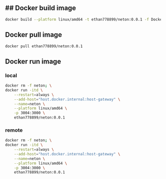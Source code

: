 ## ## Docker build image

```bash
docker build --platform linux/amd64 -t ethan778899/neton:0.0.1 -f Dockerfile .
```

## Docker pull image

```bash
docker pull ethan778899/neton:0.0.1
```

## Docker run image

### local

```bash
docker rm -f neton; \
docker run -itd \
    --restart=always \
    --add-host="host.docker.internal:host-gateway" \
    --name=neton \
    --platform linux/amd64 \
    -p 3004:3000 \
    ethan778899/neton:0.0.1
```

### remote

```bash
docker rm -f neton; \
docker run -itd \
    --restart=always \
    --add-host="host.docker.internal:host-gateway" \
    --name=neton \
    --platform linux/amd64 \
    -p 3004:3000 \
    ethan778899/neton:0.0.1
```
